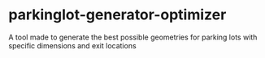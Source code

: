 # parkinglot-generator-optimizer
A tool made to generate the best possible geometries for parking lots with specific dimensions and exit locations
